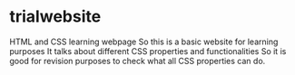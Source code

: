 # trialwebsite
HTML and CSS learning webpage
So this is a basic website for learning purposes 
It talks about different CSS properties and functionalities
So it is good for revision purposes to check what all CSS properties can do.
